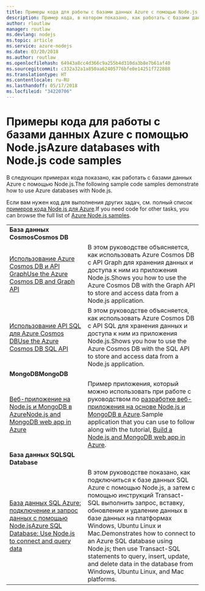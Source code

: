 ```yaml
---
title: Примеры кода для работы с базами данных Azure с помощью Node.js
description: Пример кода, в котором показано, как работать с базами данных Azure с помощью Node.js.
author: rloutlaw
manager: routlaw
ms.devlang: nodejs
ms.topic: article
ms.service: azure-nodejs
ms.date: 03/20/2018
ms.author: routlaw
ms.openlocfilehash: 64943a8cc4d366c9a255b4d310da3b8e7b61af40
ms.sourcegitcommit: c332a32a1a850aa62405776bfe0e14251f722888
ms.translationtype: HT
ms.contentlocale: ru-RU
ms.lasthandoff: 05/17/2018
ms.locfileid: "34220706"
---
```

# <a name="azure-databases-with-nodejs-code-samples"></a><span data-ttu-id="102de-103">Примеры кода для работы с базами данных Azure с помощью Node.js</span><span class="sxs-lookup"><span data-stu-id="102de-103">Azure databases with Node.js code samples</span></span>

<span data-ttu-id="102de-104">В следующих примерах кода показано, как работать с базами данных Azure с помощью Node.js.</span><span class="sxs-lookup"><span data-stu-id="102de-104">The following sample code samples demonstrate how to use Azure databases with Node.js.</span></span>

<span data-ttu-id="102de-105">Если вам нужен код для выполнения других задач, см. полный список [примеров кода Node.js для Azure](https://azure.microsoft.com/resources/samples/?term=nodejs).</span><span class="sxs-lookup"><span data-stu-id="102de-105">If you need code for other tasks, you can browse the full list of [Azure Node.js samples](https://azure.microsoft.com/resources/samples/?term=nodejs).</span></span>

| | |
|---|---|
| <span data-ttu-id="102de-106">**База данных Cosmos**</span><span class="sxs-lookup"><span data-stu-id="102de-106">**Cosmos DB**</span></span> ||
| [<span data-ttu-id="102de-107">Использование Azure Cosmos DB и API Graph</span><span class="sxs-lookup"><span data-stu-id="102de-107">Use the Azure Cosmos DB and Graph API</span></span>](https://azure.microsoft.com/resources/samples/azure-cosmos-db-graph-nodejs-getting-started/) | <span data-ttu-id="102de-108">В этом руководстве объясняется, как использовать Azure Cosmos DB с API Graph для хранения данных и доступа к ним из приложения Node.js.</span><span class="sxs-lookup"><span data-stu-id="102de-108">Shows you how to use the Azure Cosmos DB with the Graph API to store and access data from a Node.js application.</span></span> |
| [<span data-ttu-id="102de-109">Использование API SQL для Azure Cosmos DB</span><span class="sxs-lookup"><span data-stu-id="102de-109">Use the Azure Cosmos DB SQL API</span></span>](https://azure.microsoft.com/resources/samples/azure-cosmos-db-documentdb-nodejs-getting-started/) | <span data-ttu-id="102de-110">В этом руководстве объясняется, как использовать Azure Cosmos DB с API SQL для хранения данных и доступа к ним из приложения Node.js.</span><span class="sxs-lookup"><span data-stu-id="102de-110">Shows you how to use the Azure Cosmos DB with the SQL API to store and access data from a Node.js application.</span></span> |
| <span data-ttu-id="102de-111">**MongoDB**</span><span class="sxs-lookup"><span data-stu-id="102de-111">**MongoDB**</span></span> ||
| [<span data-ttu-id="102de-112">Веб-приложение на Node.js и MongoDB в Azure</span><span class="sxs-lookup"><span data-stu-id="102de-112">Node.js and MongoDB web app in Azure</span></span>](https://azure.microsoft.com/resources/samples/meanjs/) | <span data-ttu-id="102de-113">Пример приложения, который можно использовать при работе с руководством по [разработке веб-приложения на основе Node.js и MongoDB в Azure](http://docs.microsoft.com/azure/app-service-web/app-service-web-tutorial-nodejs-mongodb-app?toc=/azure/node/toc.json&bc=/azure/node/toc.json).</span><span class="sxs-lookup"><span data-stu-id="102de-113">Sample application that you can use to follow along with the tutorial, [Build a Node.js and MongoDB web app in Azure](http://docs.microsoft.com/azure/app-service-web/app-service-web-tutorial-nodejs-mongodb-app?toc=/azure/node/toc.json&bc=/azure/node/toc.json).</span></span> |
| <span data-ttu-id="102de-114">**База данных SQL**</span><span class="sxs-lookup"><span data-stu-id="102de-114">**SQL Database**</span></span> ||
| [<span data-ttu-id="102de-115">База данных SQL Azure: подключение и запрос данных с помощью Node.js</span><span class="sxs-lookup"><span data-stu-id="102de-115">Azure SQL Database: Use Node.js to connect and query data</span></span>](https://docs.microsoft.com/azure/sql-database/sql-database-connect-query-nodejs) | <span data-ttu-id="102de-116">В этом руководстве показано, как подключиться к базе данных SQL Azure с помощью Node.js, а затем с помощью инструкций Transact-SQL выполнить запрос, вставку, обновление и удаление данных в базе данных на платформах Windows, Ubuntu Linux и Mac.</span><span class="sxs-lookup"><span data-stu-id="102de-116">Demonstrates how to connect to an Azure SQL database using Node.js; then use Transact-SQL statements to query, insert, update, and delete data in the database from Windows, Ubuntu Linux, and Mac platforms.</span></span> |
